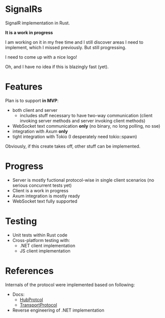 # SignalRs

SignalR implementation in Rust.

**It is a work in progress**

I am working on it in my free time and I still discover areas I need to implement, which I missed previously. But still progressing.

I need to come up with a nice logo!

Oh, and I have no idea if this is blazingly fast (yet).

# Features

Plan is to support **in MVP**:
- both client and server
    - includes stuff necessary to have two-way communication (client invoking server methods and server invoking client methods)
- WebSocket text communication **only** (no binary, no long polling, no sse)
- integration with Axum **only**
- tight integration with Tokio (I desperately need tokio::spawn)

Obviously, if this create takes off, other stuff can be implemented.

# Progress

- Server is mostly fuctional protocol-wise in single client scenarios (no serious concurrent tests yet)
- Client is a work in progress
- Axum integration is mostly ready
- WebSocket text fully supported 

# Testing

- Unit tests within Rust code
- Cross-platform testing with:
    - .NET client implementation
    - JS client implementation

# References
Internals of the protocol were implemented based on following:

- Docs:
    - [HubProtcol](https://github.com/dotnet/aspnetcore/blob/main/src/SignalR/docs/specs/HubProtocol.md)
    - [TransportProtocol](https://github.com/dotnet/aspnetcore/blob/main/src/SignalR/docs/specs/TransportProtocols.md)
- Reverse engineering of .NET implementation
